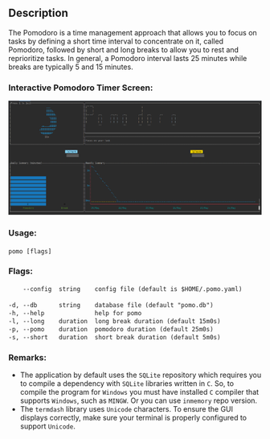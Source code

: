 ## Description
The Pomodoro is a time management approach that allows you to focus
on tasks by defining a short time interval to concentrate on it, called
Pomodoro, followed by short and long breaks to allow you to rest and
reprioritize tasks. In general, a Pomodoro interval lasts 25 minutes while
breaks are typically 5 and 15 minutes.

### Interactive Pomodoro Timer Screen:

![Pomodoro Screen](https://github.com/karapetianash/pomodoro-cli/blob/main/pomoFinalScreen.PNG "Pomodoro Screen")

### Usage:
`pomo [flags]`

### Flags:

        --config  string    config file (default is $HOME/.pomo.yaml)

    -d, --db      string    database file (default "pomo.db")
    -h, --help              help for pomo
    -l, --long    duration  long break duration (default 15m0s)
    -p, --pomo    duration  pomodoro duration (default 25m0s)
    -s, --short   duration  short break duration (default 5m0s)

### Remarks:
* The application by default uses the `SQLite` repository which requires you to compile 
a dependency with `SQLite` libraries written in `C`. So, to compile the program for
`Windows` you must have installed `C` compiler that supports `Windows`, such as `MINGW`.
Or you can use `inmemory` repo version.
* The `termdash` library uses `Unicode` characters. To ensure the GUI displays correctly, 
make sure your terminal is properly configured to support `Unicode`.